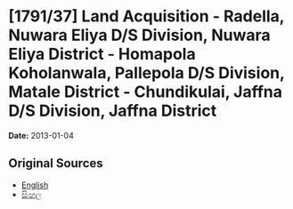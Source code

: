 # [1791/37] Land Acquisition - Radella, Nuwara Eliya D/S Division, Nuwara Eliya District - Homapola Koholanwala, Pallepola D/S Division, Matale District - Chundikulai, Jaffna D/S Division, Jaffna District

**Date:** 2013-01-04

## Original Sources

- [English](https://documents.gov.lk/view/extra-gazettes/2013/1/1791-37_E.pdf)
- [සිංහල](https://documents.gov.lk/view/extra-gazettes/2013/1/1791-37_S.pdf)

